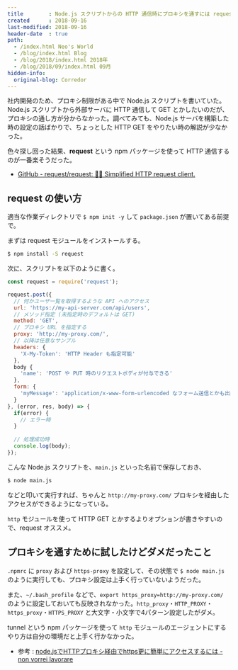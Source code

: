 ```yaml
---
title        : Node.js スクリプトからの HTTP 通信時にプロキシを通すには request が楽チン
created      : 2018-09-16
last-modified: 2018-09-16
header-date  : true
path:
  - /index.html Neo's World
  - /blog/index.html Blog
  - /blog/2018/index.html 2018年
  - /blog/2018/09/index.html 09月
hidden-info:
  original-blog: Corredor
---
```


社内開発のため、プロキシ制限がある中で Node.js スクリプトを書いていた。Node.js スクリプトから外部サーバに HTTP 通信して GET とかしたいのだが、プロキシの通し方が分からなかった。調べてみても、Node.js サーバを構築した時の設定の話ばかりで、ちょっとした HTTP GET をやりたい時の解説が少なかった。

色々探し回った結果、**request** という npm パッケージを使って HTTP 通信するのが一番楽そうだった。

- [GitHub - request/request: 🏊🏾 Simplified HTTP request client.](https://github.com/request/request)

## request の使い方

適当な作業ディレクトリで `$ npm init -y` して `package.json` が置いてある前提で。

まずは request モジュールをインストールする。

```bash
$ npm install -S request
```

次に、スクリプトを以下のように書く。

```javascript
const request = require('request');

request.post({
  // 何かユーザ一覧を取得するような API へのアクセス
  url: 'https://my-api-server.com/api/users',
  // メソッド指定 (未指定時のデフォルトは GET)
  method: 'GET',
  // プロキシ URL を指定する
  proxy: 'http://my-proxy.com/',
  // 以降は任意なサンプル
  headers: {
    'X-My-Token': 'HTTP Header も指定可能'
  },
  body {
    'name': 'POST や PUT 時のリクエストボディが付与できる'
  },
  form: {
    'myMessage': 'application/x-www-form-urlencoded なフォーム送信とかも出来る'
  }
}, (error, res, body) => {
  if(error) {
    // エラー時
  }
  
  // 処理成功時
  console.log(body);
});
```

こんな Node.js スクリプトを、`main.js` といった名前で保存しておき、

```bash
$ node main.js
```

などと叩いて実行すれば、ちゃんと `http://my-proxy.com/` プロキシを経由したアクセスができるようになっている。

`http` モジュールを使って HTTP GET とかするよりオプションが書きやすいので、request オススメ。

## プロキシを通すために試したけどダメだったこと

`.npmrc` に `proxy` および `https-proxy` を設定して、その状態で `$ node main.js` のように実行しても、プロキシ設定は上手く行っていないようだった。

また、`~/.bash_profile` などで、`export https_proxy=http://my-proxy.com/` のように設定しておいても反映されなかった。`http_proxy`・`HTTP_PROXY`・`https_proxy`・`HTTPS_PROXY` と大文字・小文字で4パターン設定したがダメ。

tunnel という npm パッケージを使って `http` モジュールのエージェントにするやり方は自分の環境だと上手く行かなかった。

- 参考 : [node.jsでHTTPプロキシ経由でhttps更に簡単にアクセスするには - non vorrei lavorare](https://abrakatabura.hatenablog.com/entry/2013/06/25/063157)

